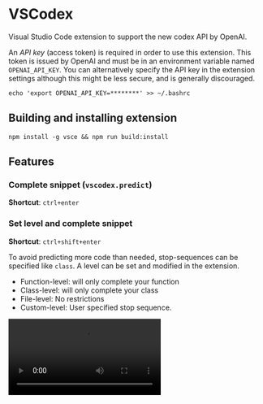 # VSCodex

Visual Studio Code extension to support the new codex API by OpenAI.

An *API key* (access token) is required in order to use this extension. This token is issued by OpenAI and must be in an environment variable named `OPENAI_API_KEY`. You can alternatively specify the API key in the extension settings although this might be less secure, and is generally discouraged.

```
echo 'export OPENAI_API_KEY=********' >> ~/.bashrc
```

## Building and installing extension

```
npm install -g vsce && npm run build:install
```


## Features

### Complete snippet (`vscodex.predict`)
**Shortcut**: `ctrl+enter`

### Set level and complete snippet
**Shortcut**: `ctrl+shift+enter`

To avoid predicting more code than needed, stop-sequences can be specified like `class`. A level can be set and modified in the extension.
* Function-level: will only complete your function
* Class-level: will only complete your class
* File-level: No restrictions
* Custom-level: User specified stop sequence.



![animation](assets/vscodex_demo.mov)

